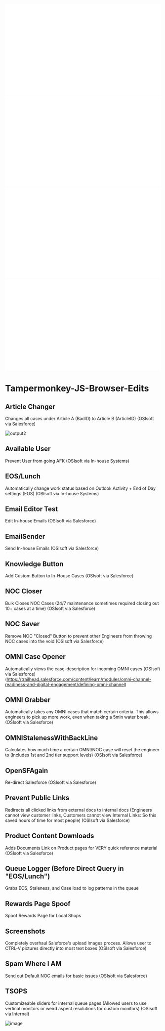 <a href="https://github.com/connor9994/GitHub-Language-Stats">
<img src="https://github.com/connor9994/GitHub-Language-Stats/blob/master/generated/overview.svg#gh-dark-mode-only" />
<img src="https://github.com/connor9994/GitHub-Language-Stats/blob/master/generated/languages.svg#gh-dark-mode-only" />
<img src="https://github.com/connor9994/GitHub-Language-Stats/blob/master/generated/overview.svg#gh-light-mode-only" />
<img src="https://github.com/connor9994/GitHub-Language-Stats/blob/master/generated/languages.svg#gh-light-mode-only" />
</a>

# Tampermonkey-JS-Browser-Edits
## Article Changer
Changes all cases under Article A (BadID) to Article B (ArticleID) (OSIsoft via Salesforce)

![output2](https://github.com/Connor9994/Tampermonkey-JS-Browser-Edits/assets/39637206/96c7b1d8-45ff-4e7e-83ad-a7e0a04f1227)

## Available User

Prevent User from going AFK (OSIsoft via In-house Systems)

## EOS/Lunch

Automatically change work status based on Outlook Activity + End of Day settings (EOS) (OSIsoft via In-house Systems)

## Email Editor Test

Edit In-house Emails (OSIsoft via Salesforce)

## EmailSender

Send In-house Emails (OSIsoft via Salesforce)

## Knowledge Button

Add Custom Button to In-House Cases (OSIsoft via Salesforce) 

## NOC Closer

Bulk Closes NOC Cases (24/7 maintenance sometimes required closing out 10+ cases at a time) (OSIsoft via Salesforce)

## NOC Saver

Remove NOC "Closed" Button to prevent other Engineers from throwing NOC cases into the void (OSIsoft via Salesforce)

## OMNI Case Opener

Automatically views the case-description for incoming OMNI cases 
(OSIsoft via Salesforce) (https://trailhead.salesforce.com/content/learn/modules/omni-channel-readiness-and-digital-engagement/defining-omni-channel)

## OMNI Grabber

Automatically takes any OMNI cases that match certain criteria. This allows engineers to pick up more work, even when taking a 5min water break. (OSIsoft via Salesforce)

## OMNIStalenessWithBackLine

Calculates how much time a certain OMNI/NOC case will reset the engineer to (Includes 1st and 2nd tier support levels) (OSIsoft via Salesforce)

## OpenSFAgain

Re-direct Salesforce (OSIsoft via Salesforce)

## Prevent Public Links

Redirects all clicked links from external docs to internal docs (Engineers cannot view customer links, Customers cannot view Internal Links: So this saved hours of time for most people) (OSIsoft via Salesforce)

## Product Content Downloads

Adds Documents Link on Product pages for VERY quick reference material (OSIsoft via Salesforce)

## Queue Logger (Before Direct Query in "EOS/Lunch")

Grabs EOS, Staleness, and Case load to log patterns in the queue

## Rewards Page Spoof

Spoof Rewards Page for Local Shops 

## Screenshots

Completely overhaul Saleforce's upload Images process. Allows user to CTRL-V pictures directly into most text boxes (OSIsoft via Salesforce)

## Spam Where I AM

Send out Default NOC emails for basic issues (OSIsoft via Salesforce)

## TSOPS

Customizeable sliders for internal queue pages (Allowed users to use vertical monitors or weird aspect resolutions for custom monitors) (OSIsoft via Internal)

![image](https://github.com/Connor9994/Tampermonkey-JS-Browser-Edits/assets/39637206/13377021-376b-46e6-8584-b8e616a80248)
